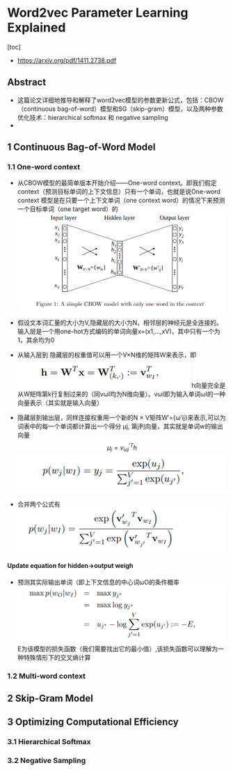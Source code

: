 # Word2vec Parameter Learning Explained

[toc]

- https://arxiv.org/pdf/1411.2738.pdf
## Abstract
- 这篇论文详细地推导和解释了word2vec模型的参数更新公式，包括：CBOW（continuous bag-of-word）模型和SG（skip-gram）模型，以及两种参数优化技术：hierarchical softmax 和 negative sampling
- 
## 1 Continuous Bag-of-Word Model
### 1.1 One-word context
- 从CBOW模型的最简单版本开始介绍——One-word context。即我们假定context（预测目标单词的上下文信息）只有一个单词，也就是说One-word context 模型是在只要一个上下文单词（one context word）的情况下来预测一个目标单词（one target word）的
![](../../images/d0001/36412550122191385501.png)

- 假设文本词汇量的大小为V,隐藏层的大小为N，相邻层的神经元是全连接的。输入层是一个用one-hot方式编码的单词向量x=(x1,...,xV)，其中只有一个为1，其余均为0
- 从输入层到 隐藏层的权重值可以用一个V×N维的矩阵W来表示，即
![](../../images/d0001/36412020122191450201.png)
h向量完全是从W矩阵第k行复制过来的（同vωI均为N维向量）。vωI即为输入单词ωI的一种向量表示（其实就是输入向量）

- 隐藏层到输出层，同样连接权重用一个新的N × V矩阵W′={ω′ij}来表示,可以为词表中的每一个单词都计算出一个得分 μj, 第j列向量，其实就是单词w的输出向量
$$μ_j = v_{ωj}^{'T}h$$
![](../../images/d0001/36412320122191523201.png)

- 合并两个公式有
![](../../images/d0001/36412560122191535601.png)

#### Update equation for hidden→output weigh
- 预测其实际输出单词（即上下文信息的中心词ωO的条件概率
![](../../images/d0001/36412420122191564201.png)
E为该模型的损失函数（我们需要找出它的最小值）,该损失函数可以理解为一种特殊情形下的交叉熵计算

### 1.2 Multi-word context

## 2 Skip-Gram Model

## 3 Optimizing Computational Efficiency

### 3.1 Hierarchical Softmax

### 3.2 Negative Sampling


